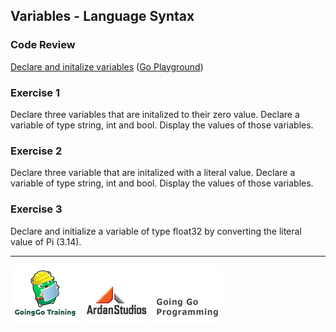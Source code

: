 ## Variables - Language Syntax

### Code Review

[Declare and initalize variables](example1/example1.go) ([Go Playground](http://play.golang.org/p/CFlITKut6d))

### Exercise 1
Declare three variables that are initalized to their zero value. Declare a variable of type string, int and bool. Display the values of those variables.

### Exercise 2
Declare three variable that are initalized with a literal value. Declare a variable of type string, int and bool. Display the values of those variables.

### Exercise 3
Declare and initialize a variable of type float32 by converting the literal value of Pi (3.14).

___
[![GoingGo Training](../../00-slides/images/ggt_logo.png)](http://www.goinggotraining.net)
[![Ardan Studios](../../00-slides/images/ardan_logo.png)](http://www.ardanstudios.com)
[![GoingGo Blog](../../00-slides/images/ggb_logo.png)](http://www.goinggo.net)